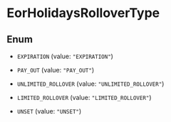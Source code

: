 

# EorHolidaysRolloverType

## Enum


* `EXPIRATION` (value: `"EXPIRATION"`)

* `PAY_OUT` (value: `"PAY_OUT"`)

* `UNLIMITED_ROLLOVER` (value: `"UNLIMITED_ROLLOVER"`)

* `LIMITED_ROLLOVER` (value: `"LIMITED_ROLLOVER"`)

* `UNSET` (value: `"UNSET"`)



